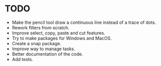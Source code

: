 # TODO
- Make the pencil tool draw a continuous line instead of a trace of dots.
- Rework filters from scratch.
- Improve select, copy, paste and cut features.
- Try to make packages for Windows and MacOS.
- Create a snap package.
- Improve way to manage tasks.
- Better documentation of the code.
- Add tests.
